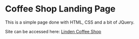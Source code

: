 # Coffee Shop Landing Page

This is a simple page done with HTML, CSS and a bit of JQuery. 

Site can be accessed here: [Linden Coffee Shop](https://ullataponen.github.io/coffee-shop-landing/index.html)
